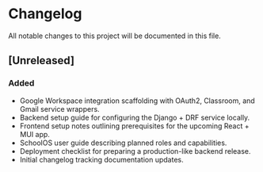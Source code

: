 # Changelog

All notable changes to this project will be documented in this file.

## [Unreleased]
### Added
- Google Workspace integration scaffolding with OAuth2, Classroom, and Gmail service wrappers.
- Backend setup guide for configuring the Django + DRF service locally.
- Frontend setup notes outlining prerequisites for the upcoming React + MUI app.
- SchoolOS user guide describing planned roles and capabilities.
- Deployment checklist for preparing a production-like backend release.
- Initial changelog tracking documentation updates.
